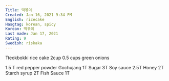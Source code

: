 ```yaml
---
Title: 떡볶이
Created: Jan 16, 2021 9:34 PM
English: ricecake
Hasgtag: korean, spicy
Korean: 떡볶이
Last made: Jan 17, 2021
Rating: 9
Swedish: riskaka
---
```

Tteokbokki rice cake 2cup
0.5 cups green onions

1.5 T red pepper powder
Gochujang 1T
Sugar 3T
Soy sauce 2.5T
Honey 2T
Starch syrup 2T
Fish Sauce 1T